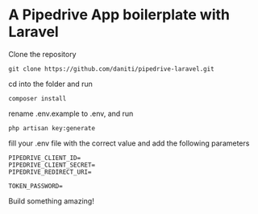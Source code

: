 # A Pipedrive App boilerplate with Laravel

Clone the repository

```
git clone https://github.com/daniti/pipedrive-laravel.git
```
cd into the folder and run

```
composer install
```
rename .env.example to .env, and run
```
php artisan key:generate
```
fill your .env file with the correct value and add the following parameters
```
PIPEDRIVE_CLIENT_ID=
PIPEDRIVE_CLIENT_SECRET=
PIPEDRIVE_REDIRECT_URI=

TOKEN_PASSWORD=
```
Build something amazing!
